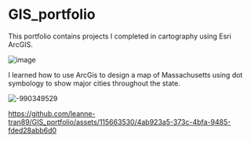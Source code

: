 # GIS_portfolio
This portfolio contains projects I completed in cartography using Esri ArcGIS.

![image](https://github.com/leanne-tran89/GIS_portfolio/assets/115663530/64323a78-238e-4c32-83ca-3a13eca62cb9)

I learned how to use ArcGis to design a map of Massachusetts using dot symbology to show major cities throughout the state.

![-990349529](https://github.com/leanne-tran89/GIS_portfolio/assets/115663530/bb89cf5e-ac85-4187-8f85-41f577cdbdaf)




https://github.com/leanne-tran89/GIS_portfolio/assets/115663530/4ab923a5-373c-4bfa-9485-fded28abb6d0

